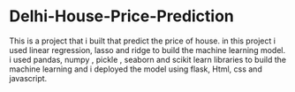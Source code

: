 # Delhi-House-Price-Prediction
This is a project that i built that predict the price of house. in this project i used linear regression, lasso and ridge to build the machine learning model. i used pandas, numpy , pickle , seaborn and scikit learn libraries to build the machine learning and i deployed the model using flask, Html, css and javascript.
